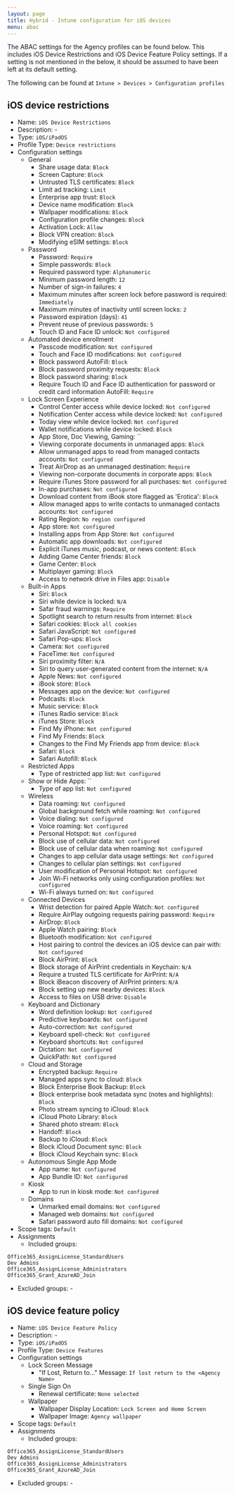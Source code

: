 ```yaml
---
layout: page
title: Hybrid - Intune configuration for iOS devices
menu: abac
---
```


The ABAC settings for the Agency profiles can be found below. This includes iOS Device Restrictions and iOS Device Feature Policy settings. If a setting is not mentioned in the below, it should be assumed to have been left at its default setting.

The following can be found at `Intune > Devices > Configuration profiles`

## iOS device restrictions

* Name: `iOS Device Restrictions`
* Description: -
* Type: `iOS/iPadOS`
* Profile Type: `Device restrictions`
* Configuration settings
  * General
    * Share usage data: `Block`
    * Screen Capture: `Block`
    * Untrusted TLS certificates: `Block`
    * Limit ad tracking: `Limit`
    * Enterprise app trust: `Block`
    * Device name modification: `Block`
    * Wallpaper modifications: `Block`
    * Configuration profile changes: `Block`
    * Activation Lock: `Allow`
    * Block VPN creation: `Block`
    * Modifying eSIM settings: `Block`
  * Password
    * Password: `Require`
    * Simple passwords: `Block`
    * Required password type: `Alphanumeric`
    * Minimum password length: `12`
    * Number of sign-in failures: `4`
    * Maximum minutes after screen lock before password is required: `Immediately`
    * Maximum minutes of inactivity until screen locks: `2`
    * Password expiration (days): `41`
    * Prevent reuse of previous passwords: `5`
    * Touch ID and Face ID unlock: `Not configured`
  * Automated device enrollment
    * Passcode modification: `Not configured`
    * Touch and Face ID modifications: `Not configured`
    * Block password AutoFill: `Block`
    * Block password proximity requests: `Block`
    * Block password sharing: `Block`
    * Require Touch ID and Face ID authentication for password or credit card information AutoFill: `Require`
  * Lock Screen Experience
    * Control Center access while device locked: `Not configured`
    * Notification Center access while device locked: `Not configured`
    * Today view while device locked: `Not configured`
    * Wallet notifications while device locked: `Block`
    * App Store, Doc Viewing, Gaming: ``
    * Viewing corporate documents in unmanaged apps: `Block`
    * Allow unmanaged apps to read from managed contacts accounts: `Not configured`
    * Treat AirDrop as an unmanaged destination: `Require`
    * Viewing non-corporate documents in corporate apps: `Block`
    * Require iTunes Store password for all purchases: `Not configured`
    * In-app purchases: `Not configured`
    * Download content from iBook store flagged as 'Erotica': `Block`
    * Allow managed apps to write contacts to unmanaged contacts accounts: `Not configured`
    * Rating Region: `No region configured`
    * App store: `Not configured`
    * Installing apps from App Store: `Not configured`
    * Automatic app downloads: `Not configured`
    * Explicit iTunes music, podcast, or news content: `Block`
    * Adding Game Center friends: `Block`
    * Game Center: `Block`
    * Multiplayer gaming: `Block`
    * Access to network drive in Files app: `Disable`
  * Built-in Apps
    * Siri: `Block`
    * Siri while device is locked: `N/A`
    * Safar fraud warnings: `Require`
    * Spotlight search to return results from internet: `Block`
    * Safari cookies: `Block all cookies`
    * Safari JavaScript: `Not configured`
    * Safari Pop-ups: `Block`
    * Camera: `Not configured`
    * FaceTime: `Not configured`
    * Siri proximity filter: `N/A`
    * Siri to query user-generated content from the internet: `N/A`
    * Apple News: `Not configured`
    * iBook store: `Block`
    * Messages app on the device: `Not configured`
    * Podcasts: `Block`
    * Music service: `Block`
    * iTunes Radio service: `Block`
    * iTunes Store: `Block`
    * Find My iPhone: `Not configured`
    * Find My Friends: `Block`
    * Changes to the Find My Friends app from device: `Block`
    * Safari: `Block`
    * Safari Autofill: `Block`
  * Restricted Apps
    * Type of restricted app list: `Not configured`
  * Show or Hide Apps: ``
    * Type of app list: `Not configured`
  * Wireless
    * Data roaming: `Not configured`
    * Global background fetch while roaming: `Not configured`
    * Voice dialing: `Not configured`
    * Voice roaming: `Not configured`
    * Personal Hotspot: `Not configured`
    * Block use of cellular data: `Not configured`
    * Block use of cellular data when roaming: `Not configured`
    * Changes to app cellular data usage settings: `Not configured`
    * Changes to cellular plan settings: `Not configured`
    * User modification of Personal Hotspot: `Not configured`
    * Join Wi-Fi networks only using configuration profiles: `Not configured`
    * Wi-Fi always turned on: `Not configured`
  * Connected Devices
    * Wrist detection for paired Apple Watch: `Not configured`
    * Require AirPlay outgoing requests pairing password: `Require`
    * AirDrop: `Block`
    * Apple Watch pairing: `Block`
    * Bluetooth modification: `Not configured`
    * Host pairing to control the devices an iOS device can pair with: `Not configured`
    * Block AirPrint: `Block`
    * Block storage of AirPrint credentials in Keychain: `N/A`
    * Require a trusted TLS certificate for AirPrint: `N/A`
    * Block iBeacon discovery of AirPrint printers: `N/A`
    * Block setting up new nearby devices: `Block`
    * Access to files on USB drive: `Disable`
  * Keyboard and Dictionary
    * Word definition lookup: `Not configured`
    * Predictive keyboards: `Not configured`
    * Auto-correction: `Not configured`
    * Keyboard spell-check: `Not configured`
    * Keyboard shortcuts: `Not configured`
    * Dictation: `Not configured`
    * QuickPath: `Not configured`
  * Cloud and Storage
    * Encrypted backup: `Require`
    * Managed apps sync to cloud: `Block`
    * Block Enterprise Book Backup: `Block`
    * Block enterprise book metadata sync (notes and highlights): `Block`
    * Photo stream syncing to iCloud: `Block`
    * iCloud Photo Library: `Block`
    * Shared photo stream: `Block`
    * Handoff: `Block`
    * Backup to iCloud: `Block`
    * Block iCloud Document sync: `Block`
    * Block iCloud Keychain sync: `Block`
  * Autonomous Single App Mode
    * App name: `Not configured`
    * App Bundle ID: `Not configured`
  * Kiosk
    * App to run in kiosk mode: `Not configured`
  * Domains
    * Unmarked email domains: `Not configured`
    * Managed web domains: `Not configured`
    * Safari password auto fill domains: `Not configured`
* Scope tags: `Default`
* Assignments
  * Included groups: 
```
Office365_AssignLicense_StandardUsers
Dev Admins
Office365_AssignLicense_Administrators
Office365_Grant_AzureAD_Join 
```
  * Excluded groups: -

## iOS device feature policy

* Name: `iOS Device Feature Policy`
* Description: -
* Type: `iOS/iPadOS`
* Profile Type: `Device Features`
* Configuration settings
  * Lock Screen Message	
    * "If Lost, Return to..." Message: `If lost return to the <Agency Name>`
  * Single Sign On
    * Renewal certificate: `None selected`
  * Wallpaper
    * Wallpaper Display Location: `Lock Screen and Home Screen`
    * Wallpaper Image: `Agency wallpaper`
* Scope tags: `Default`
* Assignments
  * Included groups: 
```
Office365_AssignLicense_StandardUsers
Dev Admins
Office365_AssignLicense_Administrators
Office365_Grant_AzureAD_Join 
```
  * Excluded groups: -
